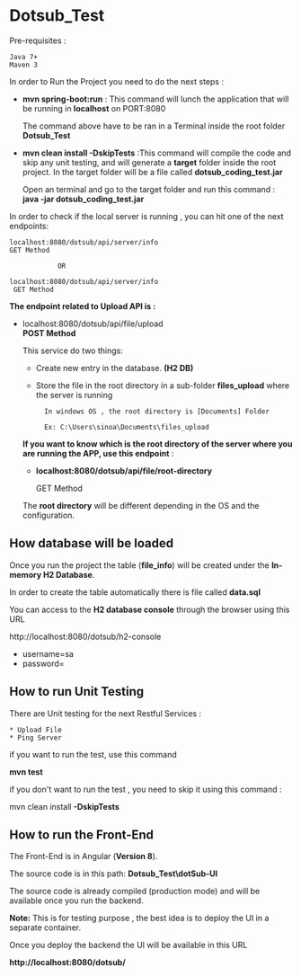 # Dotsub_Test



Pre-requisites : 

    Java 7+
    Maven 3
    


In order to Run the Project you need to do the next steps :


* **mvn spring-boot:run** : This command will lunch the application that will be running in **localhost** on PORT:8080

    The command above have to be ran in a Terminal inside the root folder **Dotsub_Test**

* **mvn clean install -DskipTests** :This command will compile the code and skip any unit testing,  and will generate a **target** folder inside the root project. In the target folder will be a file called **dotsub_coding_test.jar**

    Open an terminal and go to the target folder and run this command : **java -jar dotsub_coding_test.jar**

In order to check if the local server is running , you can hit one of the next endpoints:

    localhost:8080/dotsub/api/server/info
    GET Method

                OR

    localhost:8080/dotsub/api/server/info
     GET Method


**The endpoint related to Upload API is :**

* localhost:8080/dotsub/api/file/upload          
**POST Method**
    
    This service do two things:

    * Create new entry in the database. **(H2 DB)**

    * Store the file in the root directory in a sub-folder **files_upload** where the server is running

    
            In windows OS , the root directory is [Documents] Folder

            Ex: C:\Users\sinoa\Documents\files_upload

    **If you want to know which is the root directory of the server where you are running the APP, use this endpoint** :  
    
    * **localhost:8080/dotsub/api/file/root-directory**
             
        GET Method

    The **root directory** will be different depending in the OS and the configuration. 
    
   




## How database will be loaded

Once you run the project the table (**file_info**) will be created under the **In-memory H2 Database**.

In order to create the table automatically  there is file called **data.sql**  

You can access to the **H2 database console** through the browser using this URL

http://localhost:8080/dotsub/h2-console

* username=sa
* password=


## How to run Unit Testing

There are Unit testing for the next Restful Services :
    
    * Upload File
    * Ping Server

if you want to run the test, use this command

 **mvn test** 

 if you don't want to run the test , you need to skip it using this command :

 mvn clean install **-DskipTests**



 ## How to run the Front-End

 The Front-End is in Angular (**Version 8**).

 The source code is in this path: **Dotsub_Test\dotSub-UI**

 The source code is already compiled (production mode) and will be available once you run the backend.

 **Note:** This is for testing purpose , the best idea is to deploy the UI in a separate container. 


Once you deploy the backend the UI will be available in this URL

**http://localhost:8080/dotsub/**



 